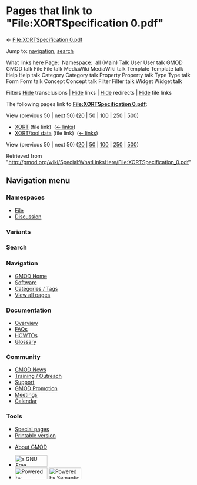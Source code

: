 <div id="mw-page-base" class="noprint">

</div>

<div id="mw-head-base" class="noprint">

</div>

<div id="content" class="mw-body" role="main">

<span id="top"></span>

<div id="mw-js-message" style="display:none;">

</div>



# <span dir="auto">Pages that link to "File:XORTSpecification 0.pdf"</span>

<div id="bodyContent">

<div id="contentSub">

← [File:XORTSpecification
0.pdf](/wiki/File:XORTSpecification_0.pdf "File:XORTSpecification 0.pdf")

</div>

<div id="jump-to-nav" class="mw-jump">

Jump to: [navigation](#mw-navigation), [search](#p-search)

</div>

<div id="mw-content-text">

What links here Page:  Namespace:  all (Main) Talk User User talk GMOD
GMOD talk File File talk MediaWiki MediaWiki talk Template Template talk
Help Help talk Category Category talk Property Property talk Type Type
talk Form Form talk Concept Concept talk Filter Filter talk Widget
Widget talk

Filters
[Hide](/mediawiki/index.php?title=Special:WhatLinksHere/File:XORTSpecification_0.pdf&hidetrans=1 "Special:WhatLinksHere/File:XORTSpecification 0.pdf")
transclusions \|
[Hide](/mediawiki/index.php?title=Special:WhatLinksHere/File:XORTSpecification_0.pdf&hidelinks=1 "Special:WhatLinksHere/File:XORTSpecification 0.pdf")
links \|
[Hide](/mediawiki/index.php?title=Special:WhatLinksHere/File:XORTSpecification_0.pdf&hideredirs=1 "Special:WhatLinksHere/File:XORTSpecification 0.pdf")
redirects \|
[Hide](/mediawiki/index.php?title=Special:WhatLinksHere/File:XORTSpecification_0.pdf&hideimages=1 "Special:WhatLinksHere/File:XORTSpecification 0.pdf")
file links

The following pages link to **[File:XORTSpecification
0.pdf](/wiki/File:XORTSpecification_0.pdf "File:XORTSpecification 0.pdf")**:

View (previous 50 \| next 50)
([20](/mediawiki/index.php?title=Special:WhatLinksHere/File:XORTSpecification_0.pdf&limit=20 "Special:WhatLinksHere/File:XORTSpecification 0.pdf")
\|
[50](/mediawiki/index.php?title=Special:WhatLinksHere/File:XORTSpecification_0.pdf&limit=50 "Special:WhatLinksHere/File:XORTSpecification 0.pdf")
\|
[100](/mediawiki/index.php?title=Special:WhatLinksHere/File:XORTSpecification_0.pdf&limit=100 "Special:WhatLinksHere/File:XORTSpecification 0.pdf")
\|
[250](/mediawiki/index.php?title=Special:WhatLinksHere/File:XORTSpecification_0.pdf&limit=250 "Special:WhatLinksHere/File:XORTSpecification 0.pdf")
\|
[500](/mediawiki/index.php?title=Special:WhatLinksHere/File:XORTSpecification_0.pdf&limit=500 "Special:WhatLinksHere/File:XORTSpecification 0.pdf"))

- [XORT](/wiki/XORT "XORT") (file link) ‎
  <span class="mw-whatlinkshere-tools">([←
  links](/mediawiki/index.php?title=Special:WhatLinksHere&target=XORT "Special:WhatLinksHere"))</span>
- [XORT/tool data](/wiki/XORT/tool_data "XORT/tool data") (file link) ‎
  <span class="mw-whatlinkshere-tools">([←
  links](/mediawiki/index.php?title=Special:WhatLinksHere&target=XORT%2Ftool+data "Special:WhatLinksHere"))</span>

View (previous 50 \| next 50)
([20](/mediawiki/index.php?title=Special:WhatLinksHere/File:XORTSpecification_0.pdf&limit=20 "Special:WhatLinksHere/File:XORTSpecification 0.pdf")
\|
[50](/mediawiki/index.php?title=Special:WhatLinksHere/File:XORTSpecification_0.pdf&limit=50 "Special:WhatLinksHere/File:XORTSpecification 0.pdf")
\|
[100](/mediawiki/index.php?title=Special:WhatLinksHere/File:XORTSpecification_0.pdf&limit=100 "Special:WhatLinksHere/File:XORTSpecification 0.pdf")
\|
[250](/mediawiki/index.php?title=Special:WhatLinksHere/File:XORTSpecification_0.pdf&limit=250 "Special:WhatLinksHere/File:XORTSpecification 0.pdf")
\|
[500](/mediawiki/index.php?title=Special:WhatLinksHere/File:XORTSpecification_0.pdf&limit=500 "Special:WhatLinksHere/File:XORTSpecification 0.pdf"))

</div>

<div class="printfooter">

Retrieved from
"<http://gmod.org/wiki/Special:WhatLinksHere/File:XORTSpecification_0.pdf>"

</div>

<div id="catlinks" class="catlinks catlinks-allhidden">

</div>

<div class="visualClear">

</div>

</div>

</div>

<div id="mw-navigation">

## Navigation menu

<div id="mw-head">



<div id="left-navigation">

<div id="p-namespaces" class="vectorTabs" role="navigation"
aria-labelledby="p-namespaces-label">

### Namespaces

- <span id="ca-nstab-image"><a href="/wiki/File:XORTSpecification_0.pdf" accesskey="c"
  title="View the file page [c]">File</a></span>
- <span id="ca-talk"><a
  href="/mediawiki/index.php?title=File_talk:XORTSpecification_0.pdf&amp;action=edit&amp;redlink=1"
  accesskey="t"
  title="Discussion about the content page [t]">Discussion</a></span>

</div>

<div id="p-variants" class="vectorMenu emptyPortlet" role="navigation"
aria-labelledby="p-variants-label">

### 

### Variants[](#)

<div class="menu">

</div>

</div>

</div>

<div id="right-navigation">





</div>

<div id="p-search" role="search">

### Search

<div id="simpleSearch">

</div>

</div>

</div>

</div>

<div id="mw-panel">

<div id="p-logo" role="banner">

<a href="/wiki/Main_Page"
style="background-image: url(http://gmod.org/images/GMOD-cogs.png);"
title="Visit the main page"></a>

</div>

<div id="p-Navigation" class="portal" role="navigation"
aria-labelledby="p-Navigation-label">

### Navigation

<div class="body">

- <span id="n-GMOD-Home">[GMOD Home](/wiki/Main_Page)</span>
- <span id="n-Software">[Software](/wiki/GMOD_Components)</span>
- <span id="n-Categories-.2F-Tags">[Categories /
  Tags](/wiki/Categories)</span>
- <span id="n-View-all-pages">[View all
  pages](/wiki/Special:AllPages)</span>

</div>

</div>

<div id="p-Documentation" class="portal" role="navigation"
aria-labelledby="p-Documentation-label">

### Documentation

<div class="body">

- <span id="n-Overview">[Overview](/wiki/Overview)</span>
- <span id="n-FAQs">[FAQs](/wiki/Category:FAQ)</span>
- <span id="n-HOWTOs">[HOWTOs](/wiki/Category:HOWTO)</span>
- <span id="n-Glossary">[Glossary](/wiki/Glossary)</span>

</div>

</div>

<div id="p-Community" class="portal" role="navigation"
aria-labelledby="p-Community-label">

### Community

<div class="body">

- <span id="n-GMOD-News">[GMOD News](/wiki/GMOD_News)</span>
- <span id="n-Training-.2F-Outreach">[Training /
  Outreach](/wiki/Training_and_Outreach)</span>
- <span id="n-Support">[Support](/wiki/Support)</span>
- <span id="n-GMOD-Promotion">[GMOD
  Promotion](/wiki/GMOD_Promotion)</span>
- <span id="n-Meetings">[Meetings](/wiki/Meetings)</span>
- <span id="n-Calendar">[Calendar](/wiki/Calendar)</span>

</div>

</div>

<div id="p-tb" class="portal" role="navigation"
aria-labelledby="p-tb-label">

### Tools

<div class="body">

- <span id="t-specialpages"><a href="/wiki/Special:SpecialPages" accesskey="q"
  title="A list of all special pages [q]">Special pages</a></span>
- <span id="t-print"><a
  href="/mediawiki/index.php?title=Special:WhatLinksHere/File:XORTSpecification_0.pdf&amp;printable=yes"
  rel="alternate" accesskey="p"
  title="Printable version of this page [p]">Printable version</a></span>

</div>

</div>

</div>

</div>

<div id="footer" role="contentinfo">

- <span id="footer-places-about">[About
  GMOD](/wiki/GMOD:About "GMOD:About")</span>

<!-- -->

- <span id="footer-copyrightico">[<img src="http://www.gnu.org/graphics/gfdl-logo-small.png" width="88"
  height="31" alt="a GNU Free Documentation License" />](http://www.gnu.org/licenses/fdl-1.3.html)</span>
- <span id="footer-poweredbyico">[<img src="/mediawiki/skins/common/images/poweredby_mediawiki_88x31.png"
  width="88" height="31" alt="Powered by MediaWiki" />](//www.mediawiki.org/)
  [<img
  src="/mediawiki/extensions/SemanticMediaWiki/includes/../resources/images/smw_button.png"
  width="88" height="31" alt="Powered by Semantic MediaWiki" />](https://www.semantic-mediawiki.org/wiki/Semantic_MediaWiki)</span>

<div style="clear:both">

</div>

</div>
